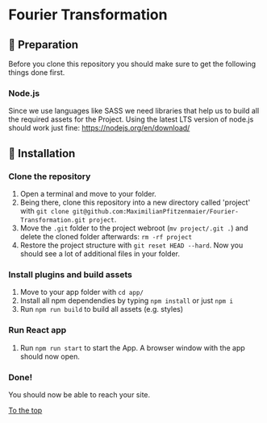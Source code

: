 # Fourier Transformation

## :electric_plug: Preparation

Before you clone this repository you should make sure to get the following things done first.

### Node.js

Since we use languages like SASS we need libraries that help us to build all the required assets for the Project.
Using the latest LTS version of node.js should work just fine: https://nodejs.org/en/download/

## :checkered_flag: Installation

### Clone the repository

1. Open a terminal and move to your folder.
2. Being there, clone this repository into a new directory called 'project' with `git clone git@github.com:MaximilianPfitzenmaier/Fourier-Transformation.git project`.
3. Move the `.git` folder to the project webroot (`mv project/.git .`) and delete the cloned folder afterwards: `rm -rf project`
4. Restore the project structure with `git reset HEAD --hard`. Now you should see a lot of additional files in your folder.

### Install plugins and build assets

1. Move to your app folder with `cd app/`
2. Install all npm dependendies by typing `npm install` or just `npm i`
3. Run `npm run build` to build all assets (e.g. styles)

### Run React app

1. Run `npm run start` to start the App. A browser window with the app should now open.

### Done!

You should now be able to reach your site.

[To the top](#Fourier-Transformation)
